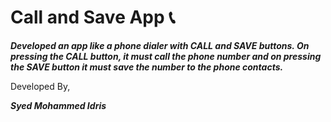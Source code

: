 # Call and Save App 📞

***Developed an app like a phone dialer with CALL and SAVE buttons. On pressing
the CALL button, it must call the phone number and on pressing the SAVE button
it must save the number to the phone contacts.***

Developed By,

***Syed Mohammed Idris***
